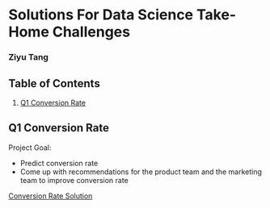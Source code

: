 #  Solutions For Data Science Take-Home Challenges
### Ziyu Tang 

## Table of Contents

1. [Q1 Conversion Rate](#conversion_rate)

## <a name="conversion_rate"></a>Q1 Conversion Rate
Project Goal:
- Predict conversion rate
- Come up with recommendations for the product team and the marketing team to improve conversion rate

[Conversion Rate Solution](https://github.com/ZiyuTang/Data_Challenge_Solution/tree/main/Conversion%20Rate "Conversion Rate Solution")


